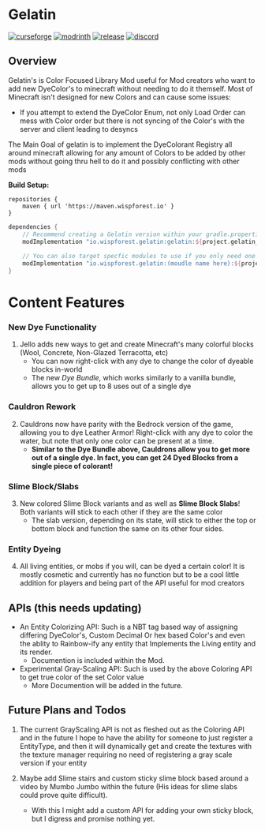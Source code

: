 # Gelatin

[![curseforge](https://img.shields.io/badge/-CurseForge-gray?style=for-the-badge&logo=curseforge&labelColor=orange)](https://www.curseforge.com/minecraft/mc-mods/jello)
[![modrinth](https://img.shields.io/badge/-modrinth-gray?style=for-the-badge&labelColor=green&labelWidth=15&logo=appveyor&logoColor=white)](https://modrinth.com/mod/jello)
[![release](https://img.shields.io/github/v/release/Dragon-Seeker/Jello?logo=github&style=for-the-badge)](https://github.com/Dragon-Seeker/Jello/releases)
[![discord](https://img.shields.io/discord/825828008644313089?label=wisp%20forest&logo=discord&logoColor=white&style=for-the-badge)](https://discord.gg/xrwHKktV2d)

## Overview

Gelatin's is Color Focused Library Mod useful for Mod creators who want to add new DyeColor's to minecraft without needing to do it themself. Most of Minecraft isn't designed for new Colors and can cause some issues:

- If you attempt to extend the DyeColor Enum, not only Load Order can mess with Color order but there is not syncing of the Color's with the server and client leading to desyncs

The Main Goal of gelatin is to implement the DyeColorant Registry all around minecraft allowing for any amount of Colors to be added by other mods without going thru hell to do it and possibly conflicting with other mods

**Build Setup:**

```grovvy
repositories {
    maven { url 'https://maven.wispforest.io' }
}
```

```groovy
dependencies {
    // Recommend creating a Gelatin version within your gradle.properties 
    modImplementation "io.wispforest.gelatin:gelatin:${project.gelatin_version}"
    
    // You can also target specfic modules to use if you only need one
    modImplementation "io.wispforest.gelatin:(moudle name here):${project.jello_version}"
}
```

# Content Features

### New Dye Functionality

1. Jello adds new ways to get and create Minecraft's many colorful blocks (Wool, Concrete, Non-Glazed Terracotta, etc)
    - You can now right-click with any dye to change the color of dyeable blocks in-world
    - The new *Dye Bundle*, which works similarly to a vanilla bundle, allows you to get up to 8 uses out of a single dye

### Cauldron Rework

2. Cauldrons now have parity with the Bedrock version of the game, allowing you to dye Leather Armor! Right-click with any dye to color the water, but note that only one color can be present at a time.
    - **Similar to the Dye Bundle above, Cauldrons allow you to get more out of a single dye. In fact, you can get 24 Dyed Blocks from a single piece of colorant!**

### Slime Block/Slabs

3. New colored Slime Block variants and as well as **Slime Block Slabs**! Both variants will stick to each other if they are the same color
    - The slab version, depending on its state, will stick to either the top or bottom block and function the same on its other four sides.

### Entity Dyeing

4. All living entities, or mobs if you will, can be dyed a certain color! It is mostly cosmetic and currently has no function but to be a cool little addition for players and being part of the API useful for mod creators

## APIs (this needs updating)

- An Entity Colorizing API: Such is a NBT tag based way of assigning differing DyeColor's, Custom Decimal Or hex based Color's and even the ablity to
  Rainbow-ify any entity that Implements the Living entity and its render.
    - Documention is included within the Mod.
- Experimental Gray-Scaling API: Such is used by the above Coloring API to get true color of the set Color value
    - More Documention will be added in the future.

## Future Plans and Todos

1. The current GrayScaling API is not as fleshed out as the Coloring API and in the future I hope to have the ability for someone to just register a EntityType, and then it will dynamically get and create the textures with the texture manager requiring no need of registering a gray scale version if your entity

2. Maybe add Slime stairs and custom sticky slime block based around a video by Mumbo Jumbo within the future (His ideas for slime slabs could prove quite difficult).
    - With this I might add a custom API for adding your own sticky block, but I digress and promise nothing yet.
